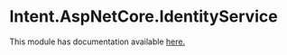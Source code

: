 # Intent.AspNetCore.IdentityService

This module has documentation available [here.](https://docs.intentarchitect.com/articles/modules-dotnet/intent-aspnetcore-identity/intent-aspnetcore-identity.html)
